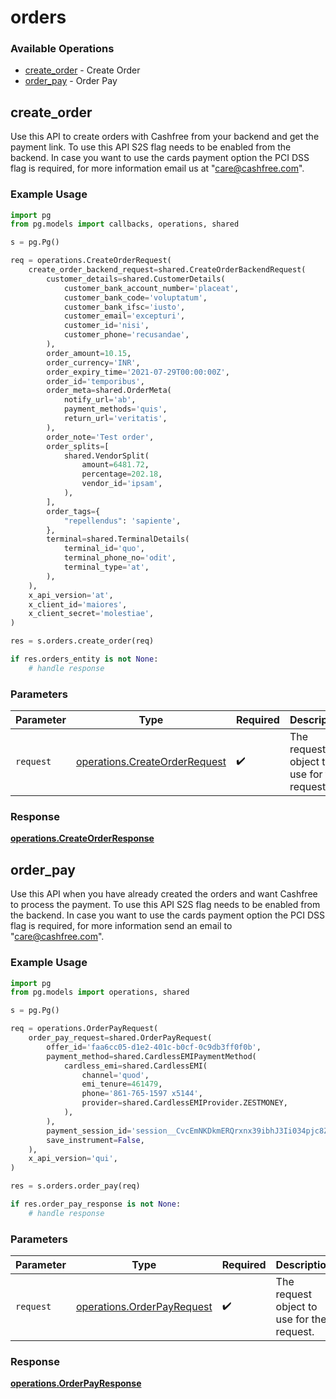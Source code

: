 # orders

### Available Operations

* [create_order](#create_order) - Create Order
* [order_pay](#order_pay) - Order Pay

## create_order

Use this API to create orders with Cashfree from your backend and get the payment link. To use this API S2S flag needs to be enabled from the backend. In case you want to use the cards payment option the PCI DSS flag is required, for more information email us at "care@cashfree.com".

### Example Usage

```python
import pg
from pg.models import callbacks, operations, shared

s = pg.Pg()

req = operations.CreateOrderRequest(
    create_order_backend_request=shared.CreateOrderBackendRequest(
        customer_details=shared.CustomerDetails(
            customer_bank_account_number='placeat',
            customer_bank_code='voluptatum',
            customer_bank_ifsc='iusto',
            customer_email='excepturi',
            customer_id='nisi',
            customer_phone='recusandae',
        ),
        order_amount=10.15,
        order_currency='INR',
        order_expiry_time='2021-07-29T00:00:00Z',
        order_id='temporibus',
        order_meta=shared.OrderMeta(
            notify_url='ab',
            payment_methods='quis',
            return_url='veritatis',
        ),
        order_note='Test order',
        order_splits=[
            shared.VendorSplit(
                amount=6481.72,
                percentage=202.18,
                vendor_id='ipsam',
            ),
        ],
        order_tags={
            "repellendus": 'sapiente',
        },
        terminal=shared.TerminalDetails(
            terminal_id='quo',
            terminal_phone_no='odit',
            terminal_type='at',
        ),
    ),
    x_api_version='at',
    x_client_id='maiores',
    x_client_secret='molestiae',
)

res = s.orders.create_order(req)

if res.orders_entity is not None:
    # handle response
```

### Parameters

| Parameter                                                                      | Type                                                                           | Required                                                                       | Description                                                                    |
| ------------------------------------------------------------------------------ | ------------------------------------------------------------------------------ | ------------------------------------------------------------------------------ | ------------------------------------------------------------------------------ |
| `request`                                                                      | [operations.CreateOrderRequest](../../models/operations/createorderrequest.md) | :heavy_check_mark:                                                             | The request object to use for the request.                                     |


### Response

**[operations.CreateOrderResponse](../../models/operations/createorderresponse.md)**


## order_pay

Use this API when you have already created the orders and want Cashfree to process the payment. To use this API S2S flag needs to be enabled from the backend. In case you want to use the cards payment option the PCI DSS flag is required, for more information send an email to "care@cashfree.com".

### Example Usage

```python
import pg
from pg.models import operations, shared

s = pg.Pg()

req = operations.OrderPayRequest(
    order_pay_request=shared.OrderPayRequest(
        offer_id='faa6cc05-d1e2-401c-b0cf-0c9db3ff0f0b',
        payment_method=shared.CardlessEMIPaymentMethod(
            cardless_emi=shared.CardlessEMI(
                channel='quod',
                emi_tenure=461479,
                phone='861-765-1597 x5144',
                provider=shared.CardlessEMIProvider.ZESTMONEY,
            ),
        ),
        payment_session_id='session__CvcEmNKDkmERQrxnx39ibhJ3Ii034pjc8ZVxf3qcgEXCWlgDDlHRgz2XYZCqpajDQSXMMtCusPgOIxYP2LZx0-05p39gC2Vgmq1RAj--gcn',
        save_instrument=False,
    ),
    x_api_version='qui',
)

res = s.orders.order_pay(req)

if res.order_pay_response is not None:
    # handle response
```

### Parameters

| Parameter                                                                | Type                                                                     | Required                                                                 | Description                                                              |
| ------------------------------------------------------------------------ | ------------------------------------------------------------------------ | ------------------------------------------------------------------------ | ------------------------------------------------------------------------ |
| `request`                                                                | [operations.OrderPayRequest](../../models/operations/orderpayrequest.md) | :heavy_check_mark:                                                       | The request object to use for the request.                               |


### Response

**[operations.OrderPayResponse](../../models/operations/orderpayresponse.md)**

